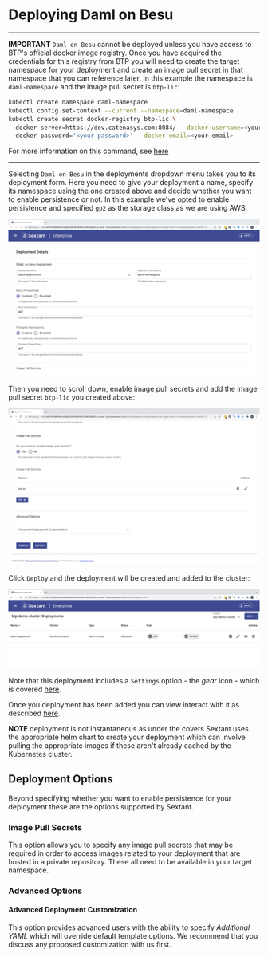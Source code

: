 # Deploying Daml on Besu

-----

__IMPORTANT__ `Daml on Besu` cannot be deployed unless you have access to BTP's
official docker image registry. Once you have acquired the credentials for this
registry from BTP you will need to create the target namespace for your
deployment and create an image pull secret in that namespace that you can
reference later. In this example the namespace is `daml-namespace` and the image
pull secret is `btp-lic`:

```bash
kubectl create namespace daml-namespace
kubectl config set-context --current --namespace=daml-namespace
kubectl create secret docker-registry btp-lic \
--docker-server=https://dev.catenasys.com:8084/ --docker-username=<your-name> \
--docker-password='<your-password>' --docker-email=<your-email>
```

For more information on this command, see
[here](https://kubernetes.io/docs/tasks/configure-pod-container/pull-image-private-registry/#create-a-secret-by-providing-credentials-on-the-command-line)

-----

Selecting `Daml on Besu` in the deployments dropdown menu takes you to
its deployment form. Here you need to give your deployment a name, specify its
namespace using the one created above and decide whether you want to enable
persistence or not. In this example we've opted to enable persistence and
specified `gp2` as the storage class as we are using AWS:

![Sextant Deployments Daml on Besu Form](../../images/sextant-deployments-daml-besu-form.png)

Then you need to scroll down, enable image pull secrets and add the image pull
secret `btp-lic` you created above:

![Sextant Deployments Daml on Besu Deploy](../../images/sextant-deployments-daml-besu-deploy.png)

Click `Deploy` and the deployment will be created and added to the cluster:

![Sextant Deployments Daml on Besu Added](../../images/sextant-deployments-daml-besu-added.png)

Note that this deployment includes a `Settings` option - the _gear_ icon - which
is covered [here](daml-ledger.md).

Once you deployment has been added you can view interact with it as described
[here](../management.md#generic-interactions).

__NOTE__ deployment is not instantaneous as under the covers Sextant uses the
appropriate helm chart to create your deployment which can involve pulling the
appropriate images if these aren't already cached by the Kubernetes cluster.

## Deployment Options

Beyond specifying whether you want to enable persistence for your deployment
these are the options supported by Sextant.

### Image Pull Secrets

This option allows you to specify any image pull secrets that may be required in
order to access images related to your deployment that are hosted in a private
repository. These all need to be available in your target namespace.

### Advanced Options

#### Advanced Deployment Customization

This option provides advanced users with the ability to specify
_Additional YAML_ which will override default template options. We recommend
that you discuss any proposed customization with us first.
